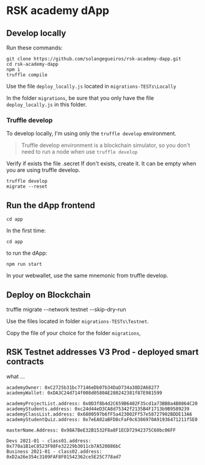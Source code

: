 # RSK academy dApp


## Develop locally

Run these commands:

```shell
git clone https://github.com/solangegueiros/rsk-academy-dapp.git
cd rsk-academy-dapp
npm i
truffle compile
```

Use the file `deploy_locally.js` located in `migrations-TESTs\Locally`

In the folder `migrations`, be sure that you only have the file `deploy_locally.js` in this folder.

### Truffle develop
To develop locally, I'm using only the `truffle develop` environment.

> Truffle develop environment is a blockchain simulator, so you don't need to run a node when use `truffle develop` 

Verify if exists the file .secret
If don't exists, create it. It can be empty when you are using truffle develop. 

```shell
truffle develop
migrate --reset
```

## Run the dApp frontend

```shell
cd app
```

In the first time:

```shell
cd app
```

to run the dApp:

```shell
npm run start
```

In your webwallet, use the same mnemonic from truffle develop.


## Deploy on Blockchain
truffle migrate --network testnet --skip-dry-run

Use the files located in folder `migrations-TESTs\Testnet`.

Copy the file of your choice for the folder `migrations`, 

## RSK Testnet addresses V3 Prod - deployed smart contracts

what ...

```
academyOwner: 0xC2725b31bc77146eDb07b34DaD734a38D2A68277
academyWallet: 0xDA3C24d714f008d0580AE280242381f87E981599

academyProjectList.address: 0x0D3f8b4d2C659B6402F35cd1a73BB8a4B0864C20
academyStudents.address: 0xc24d44eD3CA8d75342f2135B4F1713b9B9589239
academyClassList.address: 0x6800597b6fF5a423002Ff57e58727902BDDE13A6
academyStudentQuiz.address: 0x7eEA02aBFD8cFaF0c6386970A91936471211f5E0

masterName.Address: 0x98A7BeE32B1532F8a8F1ECD72942375C60bc06FF

Devs 2021-01 - class01.address: 0x770a1B1eC8523F98Fe32229b3011cb7A520886bC
Business 2021-01 - class02.address: 0xD2a26e354c3109FAF8F01542362ce5E25C778ad7
```
